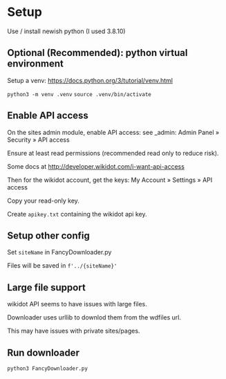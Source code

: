 # Setup

Use / install newish python (I used 3.8.10)

## Optional (Recommended): python virtual environment

Setup a venv: https://docs.python.org/3/tutorial/venv.html

`python3 -m venv .venv`
`source .venv/bin/activate`

## Enable API access

On the sites admin module, enable API access: see \_admin: Admin Panel » Security » API access

Ensure at least read permissions (recommended read only to reduce risk).

Some docs at http://developer.wikidot.com/i-want-api-access

Then for the wikidot account, get the keys: My Account » Settings » API access

Copy your read-only key.

Create `apikey.txt` containing the wikidot api key.

## Setup other config

Set `siteName` in FancyDownloader.py

Files will be saved in `f'../{siteName}'`

## Large file support

wikidot API seems to have issues with large files.

Downloader uses urllib to downlod them from the wdfiles url.

This may have issues with private sites/pages.

## Run downloader

`python3 FancyDownloader.py`

